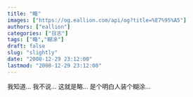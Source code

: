 ```yaml
---
title: "略"
images: ["https://og.eallion.com/api/og?title=%E7%95%A5"]
authors: ["eallion"]
categories: ["日志"]
tags: ["略","糊涂"]
draft: false
slug: "slightly"
date: "2008-12-29 23:12:00"
lastmod: "2008-12-29 23:12:00"
---
```


我知道...
我不说...
这就是略...
是个明白人装个糊涂...
